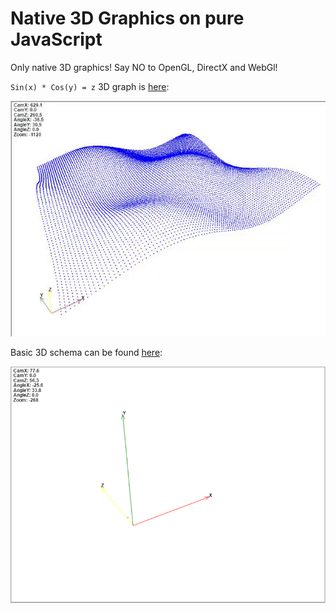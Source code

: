Native 3D Graphics on pure JavaScript
==================

Only native 3D graphics! Say NO to OpenGL, DirectX and WebGl!

`Sin(x) * Cos(y) = z` 3D graph is [here][2]:

![alt text](https://github.com/dyatchenko/Native_3D_Graphics/blob/master/Javascript_3D_Graphics/graph_sin_cos_sample.gif)

Basic 3D schema can be found [here][1]:

![alt text](https://github.com/dyatchenko/Native_3D_Graphics/blob/master/Javascript_3D_Graphics/index_sample.png)

  [1]: https://dyatchenko.github.io/Native_3D_Graphics/Javascript_3D_Graphics/index.html
  [2]: https://dyatchenko.github.io/Native_3D_Graphics/Javascript_3D_Graphics/graph_sin_cos.html
